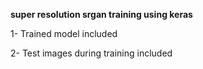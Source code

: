 **super resolution srgan training using keras**


1- Trained model included


2- Test images during training included
